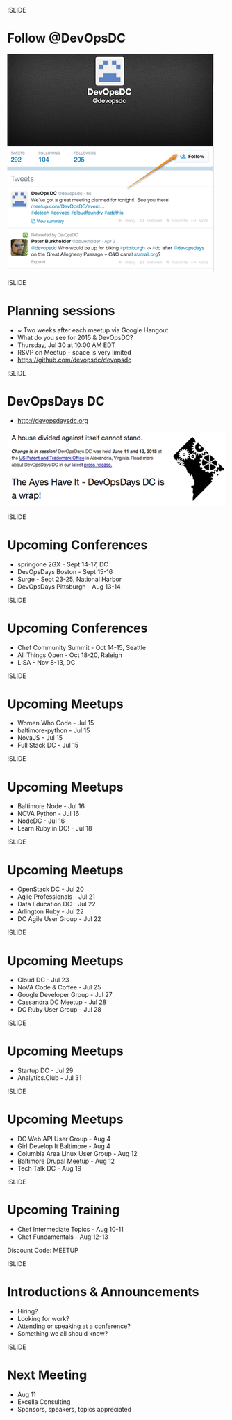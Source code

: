 !SLIDE
# Follow @DevOpsDC #
![@devopsdc](../images/follow-devopsdc.png)

!SLIDE
# Planning sessions

* ~ Two weeks after each meetup via Google Hangout
* What do you see for 2015 & DevOpsDC?
* Thursday, Jul 30 at 10:00 AM EDT
* RSVP on Meetup - space is very limited
* https://github.com/devopsdc/devopsdc

!SLIDE
# DevOpsDays DC #

* http://devopsdaysdc.org

![@devopsdc](../images/devopsdaysdc.png)

!SLIDE

# Upcoming Conferences #

* springone 2GX - Sept 14-17, DC
* DevOpsDays Boston - Sept 15-16
* Surge - Sept 23-25, National Harbor
* DevOpsDays Pittsburgh - Aug 13-14

!SLIDE

# Upcoming Conferences #

* Chef Community Summit - Oct 14-15, Seattle
* All Things Open - Oct 18-20, Raleigh
* LISA - Nov 8-13, DC


!SLIDE
# Upcoming Meetups #

* Women Who Code - Jul 15
* baltimore-python - Jul 15
* NovaJS - Jul 15
* Full Stack DC - Jul 15

!SLIDE
# Upcoming Meetups #

* Baltimore Node - Jul 16
* NOVA Python - Jul 16
* NodeDC - Jul 16
* Learn Ruby in DC! - Jul 18

!SLIDE
# Upcoming Meetups #

* OpenStack DC - Jul 20
* Agile Professionals - Jul 21
* Data Education DC - Jul 22
* Arlington Ruby - Jul 22
* DC Agile User Group - Jul 22

!SLIDE
# Upcoming Meetups #

* Cloud DC - Jul 23
* NoVA Code & Coffee - Jul 25
* Google Developer Group - Jul 27
* Cassandra DC Meetup - Jul 28
* DC Ruby User Group - Jul 28

!SLIDE
# Upcoming Meetups #

* Startup DC - Jul 29
* Analytics.Club - Jul 31

!SLIDE
# Upcoming Meetups #

* DC Web API User Group - Aug 4
* Girl Develop It Baltimore - Aug 4
* Columbia Area Linux User Group - Aug 12
* Baltimore Drupal Meetup - Aug 12
* Tech Talk DC - Aug 19

!SLIDE
# Upcoming Training #

* Chef Intermediate Topics - Aug 10-11
* Chef Fundamentals - Aug 12-13

Discount Code:  MEETUP

!SLIDE
# Introductions & Announcements #

* Hiring?
* Looking for work?
* Attending or speaking at a conference?
* Something we all should know?

!SLIDE
# Next Meeting #

* Aug 11
* Excella Consulting
* Sponsors, speakers, topics appreciated
